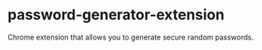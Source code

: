 # password-generator-extension
Chrome extension that allows you to generate secure random passwords.
